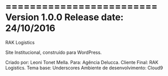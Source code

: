 =========================
Version 1.0.0
Release date: 24/10/2016
=========================
RAK Logistics

Site Institucional, construído para WordPress.

Criado por: Leoni Tonet Mella.
Para: Agência Delucca.
Cliente Final: RAK Logistics.
Tema base: Underscores
Ambiente de desenvolvimento: Cloud9